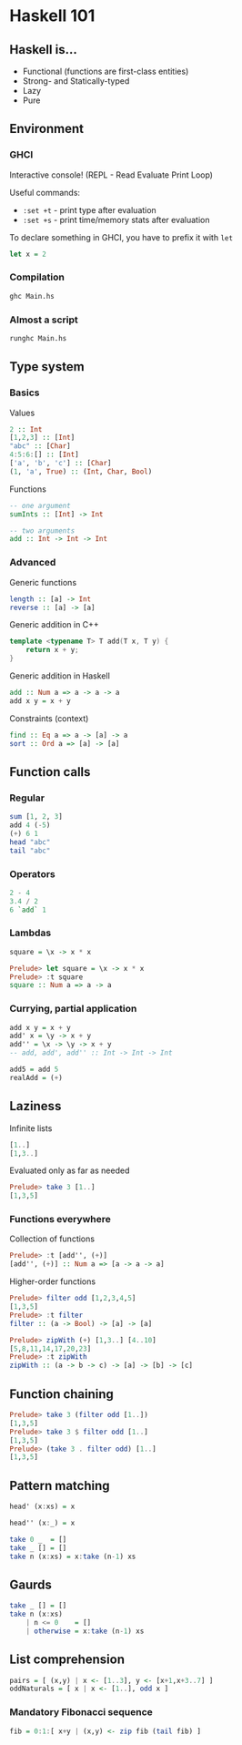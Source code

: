 # Haskell 101

## Haskell is...

* Functional (functions are first-class entities)
* Strong- and Statically-typed
* Lazy
* Pure

## Environment
### GHCI
Interactive console! (REPL - Read Evaluate Print Loop)

Useful commands:
* `:set +t` - print type after evaluation
* `:set +s` - print time/memory stats after evaluation

To declare something in GHCI, you have to prefix it with `let`
```haskell
let x = 2
```

### Compilation
```bash
ghc Main.hs
```

### Almost a script
```bash
runghc Main.hs
```

## Type system
### Basics
Values
```haskell
2 :: Int
[1,2,3] :: [Int]
"abc" :: [Char]
4:5:6:[] :: [Int]
['a', 'b', 'c'] :: [Char]
(1, 'a', True) :: (Int, Char, Bool)
```

Functions
```haskell
-- one argument
sumInts :: [Int] -> Int

-- two arguments
add :: Int -> Int -> Int
```

### Advanced
Generic functions
```haskell
length :: [a] -> Int
reverse :: [a] -> [a]
```

Generic addition in C++
```c++
template <typename T> T add(T x, T y) {
    return x + y;
}
```

Generic addition in Haskell
```haskell
add :: Num a => a -> a -> a
add x y = x + y
```

Constraints (context)
```haskell
find :: Eq a => a -> [a] -> a
sort :: Ord a => [a] -> [a]
```

## Function calls
### Regular
```haskell
sum [1, 2, 3]
add 4 (-5)
(+) 6 1
head "abc"
tail "abc"
```

### Operators
```haskell
2 - 4
3.4 / 2
6 `add` 1
```

### Lambdas
```haskell
square = \x -> x * x
```
```haskell
Prelude> let square = \x -> x * x
Prelude> :t square
square :: Num a => a -> a
```

### Currying, partial application
```haskell
add x y = x + y
add' x = \y -> x + y
add'' = \x -> \y -> x + y
-- add, add', add'' :: Int -> Int -> Int

add5 = add 5
realAdd = (+)
```

## Laziness
Infinite lists
```haskell
[1..]
[1,3..]
```
Evaluated only as far as needed
```haskell
Prelude> take 3 [1..]
[1,3,5]
```

### Functions everywhere
Collection of functions
```haskell
Prelude> :t [add'', (+)]
[add'', (+)] :: Num a => [a -> a -> a]
```

Higher-order functions
```haskell
Prelude> filter odd [1,2,3,4,5]
[1,3,5]
Prelude> :t filter
filter :: (a -> Bool) -> [a] -> [a]
```

```haskell
Prelude> zipWith (+) [1,3..] [4..10]
[5,8,11,14,17,20,23]
Prelude> :t zipWith
zipWith :: (a -> b -> c) -> [a] -> [b] -> [c]
```

## Function chaining
```haskell
Prelude> take 3 (filter odd [1..])
[1,3,5]
Prelude> take 3 $ filter odd [1..]
[1,3,5]
Prelude> (take 3 . filter odd) [1..]
[1,3,5]
```

## Pattern matching
```haskell
head' (x:xs) = x

head'' (x:_) = x

take 0 _  = []
take _ [] = []
take n (x:xs) = x:take (n-1) xs
```

## Gaurds
```haskell
take _ [] = []
take n (x:xs)
    | n <= 0    = []
    | otherwise = x:take (n-1) xs
```

## List comprehension
```haskell
pairs = [ (x,y) | x <- [1..3], y <- [x+1,x+3..7] ]
oddNaturals = [ x | x <- [1..], odd x ]

```

### Mandatory Fibonacci sequence
```haskell
fib = 0:1:[ x+y | (x,y) <- zip fib (tail fib) ]
```
